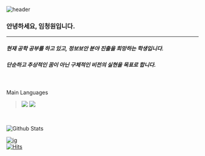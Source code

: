 ![header](https://capsule-render.vercel.app/api?type=waving&color=0:FFFFFF,100:6496C8&height=300&section=header&text=one&fontSize=70&fontAlignY=35&desc=Vision,%20Not%20a%20Dream&descSize=30&descAlignY=55)

### 안녕하세요, 임청원입니다.
---
##### 현재 공학 공부를 하고 있고, 정보보안 분야 진출을 희망하는 학생입니다.
##### 단순하고 추상적인 꿈이 아닌 구체적인 비전의 실현을 목표로 합니다.
<br/>

Main Languages  
> <img src="https://img.shields.io/badge/Python-3776AB?style=flat-square&logo=Python&logoColor=white"/> <img src="https://img.shields.io/badge/C-A8B9CC?style=flat-square&logo=C&logoColor=white"/>
<br/>

![Github Stats](https://github-readme-stats.vercel.app/api?username=iam-one&show_icons=true&theme=dark)

[![ig](https://img.shields.io/badge/Instagram-E4405F?style=flat-square&logo=instagram&logoColor=white&link=https://www.instagram.com/one._.im)](https://www.instagram.com/one._.im)
<br/>
[![Hits](https://hits.seeyoufarm.com/api/count/incr/badge.svg?url=https%3A%2F%2Fgithub.com%2Fiam-one&count_bg=%2379C83D&title_bg=%23555555&icon=&icon_color=%23E7E7E7&title=hits&edge_flat=false)](https://hits.seeyoufarm.com)
